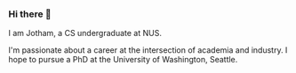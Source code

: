 ### Hi there 👋

I am Jotham, a CS undergraduate at NUS. 

I'm passionate about a career at the intersection of academia and industry. I hope to pursue a PhD at the University of Washington, Seattle. 

<!--
**JothamWong/JothamWong** is a ✨ _special_ ✨ repository because its `README.md` (this file) appears on your GitHub profile.

Here are some ideas to get you started:

- 🔭 I’m currently working on ...
- 🌱 I’m currently learning ...
- 👯 I’m looking to collaborate on ...
- 🤔 I’m looking for help with ...
- 💬 Ask me about ...
- 📫 How to reach me: ...
- 😄 Pronouns: ...
- ⚡ Fun fact: ...
-->
